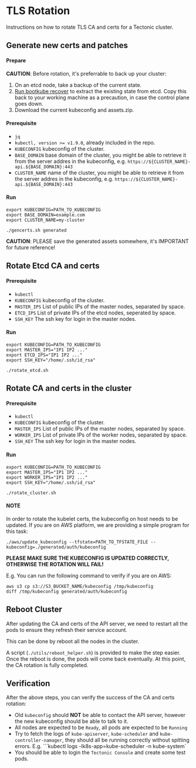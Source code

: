 # TLS Rotation
Instructions on how to rotate TLS CA and certs for a Tectonic cluster.

## Generate new certs and patches

#### Prepare

**CAUTION**: Before rotation, it's preferrable to back up your cluster:
1. On an etcd node, take a backup of the current state.
2. [Run bootkube recover](https://coreos.com/tectonic/docs/latest/troubleshooting/bootkube_recovery_tool.html) to extract the existing state from etcd. Copy this back to your working machine as a precaution, in case the control plane goes down.
3. Download the current kubeconfig and assets.zip.

#### Prerequisite

- `jq`
- `kubectl, version >= v1.9.0`, already included in the repo.
- `KUBECONFIG` kubeconfig of the cluster.
- `BASE_DOMAIN` base domain of the cluster, you might be able to retrieve it from the server addres in the kubeconfig, e.g. `https://${CLUSTER_NAME}-api.${BASE_DOMAIN}:443`
- `CLUSTER_NAME` name of the cluster, you might be able to retrieve it from the server addres in the kubeconfig, e.g. `https://${CLUSTER_NAME}-api.${BASE_DOMAIN}:443`

#### Run

```shell
export KUBECONFIG=PATH_TO_KUBECONFIG
export BASE_DOMAIN=example.com
export CLUSTER_NAME=my-cluster

./gencerts.sh generated
```

**CAUTION**: PLEASE save the generated assets somewhere, it's IMPORTANT for future reference!

## Rotate Etcd CA and certs

#### Prerequisite

- `kubectl`
- `KUBECONFIG` kubeconfig of the cluster.
- `MASTER_IPS` List of public IPs of the master nodes, separated by space.
- `ETCD_IPS` List of private IPs of the etcd nodes, seperated by space.
- `SSH_KEY` The ssh key for login in the master nodes.

#### Run

```shell
export KUBECONFIG=PATH_TO_KUBECONFIG
export MASTER_IPS="IP1 IP2 ..."
export ETCD_IPS="IP1 IP2 ..."
export SSH_KEY="/home/.ssh/id_rsa"

./rotate_etcd.sh
```

## Rotate CA and certs in the cluster

#### Prerequisite

- `kubectl`
- `KUBECONFIG` kubeconfig of the cluster.
- `MASTER_IPS` List of public IPs of the master nodes, separated by space.
- `WORKER_IPS` List of private IPs of the worker nodes, separated by space.
- `SSH_KEY` The ssh key for login in the master nodes.

#### Run

```shell
export KUBECONFIG=PATH_TO_KUBECONFIG
export MASTER_IPS="IP1 IP2 ..."
export WORKER_IPS="IP1 IP2 ..."
export SSH_KEY="/home/.ssh/id_rsa"

./rotate_cluster.sh
```

#### NOTE
In order to rotate the kubelet certs, the kubeconfig on host needs to be updated.
If you are on AWS platform, we are providing a simple program for this task:
```shell
./aws/update_kubeconfig --tfstate=PATH_TO_TFSTATE_FILE --kubeconfig=./generated/auth/kubeconfig
```

**PLEASE MAKE SURE THE KUBECONFIG IS UPDATED CORRECTLY, OTHERWISE THE ROTATION WILL FAIL!**

E.g. You can run the following command to verify if you are on AWS:
```shell
aws s3 cp s3://S3_BUCKET_NAME/kubeconfig /tmp/kubeconfig
diff /tmp/kubeconfig generated/auth/kubeconfig
```

## Reboot Cluster

After updating the CA and certs of the API server, we need to restart all the pods
to ensure they refresh their service account.

This can be done by reboot all the nodes in the cluster.

A script (`./utils/reboot_helper.sh`) is provided to make the step easier.
Once the reboot is done, the pods will come back eventually.
At this point, the CA rotation is fully completed.


## Verification

After the above steps, you can verify the success of the CA and certs rotation:

- Old `kubeconfig` should **NOT** be able to contact the API server, however the new kubeconfig should be able to talk to it.
- All nodes are expected to be `Ready`, all pods are expected to be `Running`
- Try to fetch the logs of `kube-apiserver`, `kube-scheduler` and `kube-controller-namager`, they should all be running correctly without spitting errors.
  E.g. ```kubectl logs -lk8s-app=kube-scheduler -n kube-system`
- You should be able to login the `Tectonic Console` and create some test pods.
